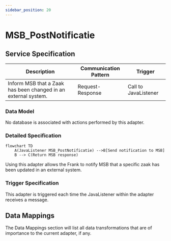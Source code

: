 ```yaml
---
sidebar_position: 20
---
```


# MSB_PostNotificatie

## Service Specification
| Description | Communication Pattern | Trigger | 
| --- | --- | --- | 
| Inform MSB that a Zaak has been changed in an external system. | Request-Response | Call to JavaListener

### Data Model
No database is associated with actions performed by this adapter.

### Detailed Specification
```mermaid
flowchart TD
    A(JavaListener MSB_PostNotificatie) -->B[Send notification to MSB]
    B --> C(Return MSB response)
```

Using this adapter allows the Frank to notify MSB that a specific zaak has been updated in an external system.

### Trigger Specification
This adapter is triggered each time the JavaListener within the adapter receives a message.

## Data Mappings
The Data Mappings section will list all data transformations that are of importance to the current adapter, if any.
